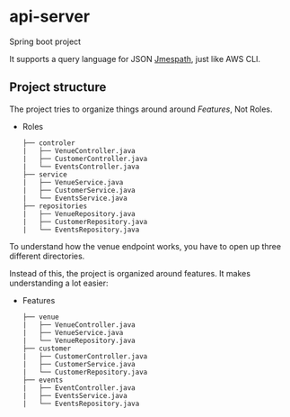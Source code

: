 # api-server

Spring boot project

It supports a query language for JSON [Jmespath](http://jmespath.org/), just like AWS CLI.



## Project structure

The project tries to organize things around around *Features*, Not Roles.

* Roles

  ```
  ├── controler
  |   ├── VenueController.java
  |   ├── CustomerController.java
  |   └── EventsController.java
  ├── service
  |   ├── VenueService.java
  |   ├── CustomerService.java
  |   └── EventsService.java
  ├── repositories
  |   ├── VenueRepository.java
  |   ├── CustomerRepository.java
  |   └── EventsRepository.java
  ```  
 To understand how the venue endpoint works, you have to open up three different directories.
 
 Instead of this, the project is organized around features. It makes understanding a lot easier:
 
 * Features
   ```
   ├── venue
   |   ├── VenueController.java
   |   ├── VenueService.java
   |   └── VenueRepository.java
   ├── customer
   |   ├── CustomerController.java
   |   ├── CustomerService.java
   |   └── CustomerRepository.java
   ├── events
   |   ├── EventController.java
   |   ├── EventsService.java
   |   └── EventsRepository.java
   ```  
